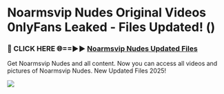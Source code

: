 # Noarmsvip Nudes Original Videos 0nlyFans Leaked - Files Updated! ()

<h3>🔴 CLICK HERE 🌐==►► <a href="https://tinyurl.com/2p9ay9w9" rel="nofollow">Noarmsvip Nudes Updated Files</a></h3>

Get Noarmsvip Nudes and all content. Now you can access all videos and pictures of Noarmsvip Nudes. New Updated Files 2025!

[![](https://i.imgur.com/KQgVmj3.gif)](https://tinyurl.com/2p9ay9w9)
